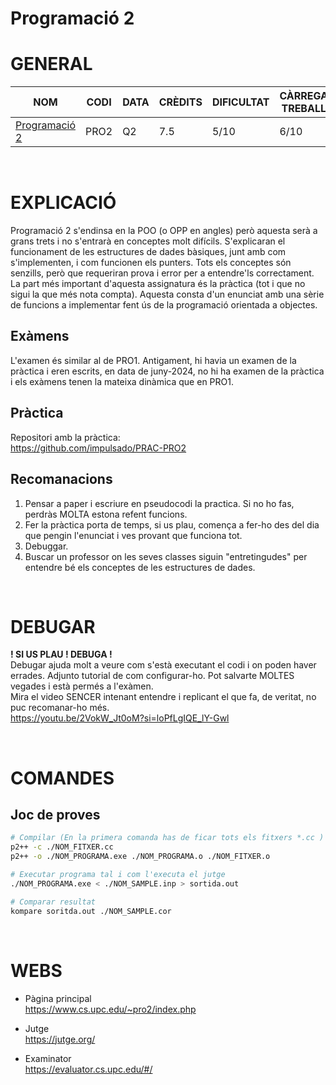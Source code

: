 # Programació 2
# GENERAL
| NOM | CODI | DATA | CRÈDITS | DIFICULTAT | CÀRREGA TREBALL | NOTA |
| --- | --- | --- | --- | --- | --- | --- |
| [Programació 2](https://www.fib.upc.edu/ca/estudis/graus/grau-en-enginyeria-informatica/pla-destudis/assignatures/PRO2) | PRO2 | Q2 | 7.5 | 5/10 | 6/10 | 9.0 |

<br>

# EXPLICACIÓ
Programació 2 s'endinsa en la POO (o OPP en angles) però aquesta serà a grans trets i no s'entrarà en conceptes molt difícils. S'explicaran el funcionament de les estructures de dades bàsiques, junt amb com s'implementen, i com funcionen els punters. Tots els conceptes són senzills, però que requeriran prova i error per a entendre'ls correctament.
La part més important d'aquesta assignatura és la pràctica (tot i que no sigui la que més nota compta). Aquesta consta d'un enunciat amb una sèrie de funcions a implementar fent ús de la programació orientada a objectes.

## Exàmens
L'examen és similar al de PRO1. Antigament, hi havia un examen de la pràctica i eren escrits, en data de juny-2024, no hi ha examen de la pràctica i els exàmens tenen la mateixa dinàmica que en PRO1.

## Pràctica
Repositori amb la pràctica: <br>
https://github.com/impulsado/PRAC-PRO2


## Recomanacions
1. Pensar a paper i escriure en pseudocodi la practica. Si no ho fas, perdràs MOLTA estona refent funcions.
2. Fer la pràctica porta de temps, si us plau, comença a fer-ho des del dia que pengin l'enunciat i ves provant que funciona tot.
3. Debuggar.
4. Buscar un professor on les seves classes siguin "entretingudes" per entendre bé els conceptes de les estructures de dades.

<br>

# DEBUGAR
**! SI US PLAU ! DEBUGA !** <br>
Debugar ajuda molt a veure com s'està executant el codi i on poden haver errades. Adjunto tutorial de com configurar-ho. Pot salvarte MOLTES vegades i està permés a l'exàmen.
<br>
Mira el video SENCER intenant entendre i replicant el que fa, de veritat, no puc recomanar-ho més. <br>
https://youtu.be/2VokW_Jt0oM?si=loPfLgIQE_lY-Gwl

<br>

# COMANDES
## Joc de proves
```sh
# Compilar (En la primera comanda has de ficar tots els fitxers *.cc )
p2++ -c ./NOM_FITXER.cc
p2++ -o ./NOM_PROGRAMA.exe ./NOM_PROGRAMA.o ./NOM_FITXER.o

# Executar programa tal i com l'executa el jutge
./NOM_PROGRAMA.exe < ./NOM_SAMPLE.inp > sortida.out

# Comparar resultat
kompare soritda.out ./NOM_SAMPLE.cor
```

<br>

# WEBS
- Pàgina principal <br>
https://www.cs.upc.edu/~pro2/index.php <br> 

- Jutge <br>
https://jutge.org/ <br>

- Examinator <br>
https://evaluator.cs.upc.edu/#/ <br>